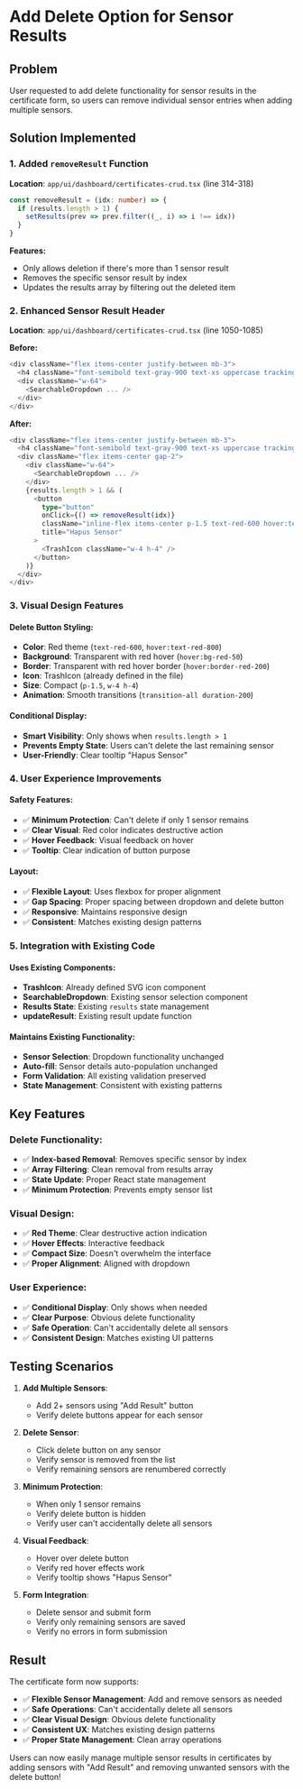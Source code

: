 # Add Delete Option for Sensor Results

## Problem
User requested to add delete functionality for sensor results in the certificate form, so users can remove individual sensor entries when adding multiple sensors.

## Solution Implemented

### 1. Added `removeResult` Function
**Location**: `app/ui/dashboard/certificates-crud.tsx` (line 314-318)

```typescript
const removeResult = (idx: number) => {
  if (results.length > 1) {
    setResults(prev => prev.filter((_, i) => i !== idx))
  }
}
```

**Features:**
- Only allows deletion if there's more than 1 sensor result
- Removes the specific sensor result by index
- Updates the results array by filtering out the deleted item

### 2. Enhanced Sensor Result Header
**Location**: `app/ui/dashboard/certificates-crud.tsx` (line 1050-1085)

**Before:**
```typescript
<div className="flex items-center justify-between mb-3">
  <h4 className="font-semibold text-gray-900 text-xs uppercase tracking-wide">Sensor #{idx + 1}</h4>
  <div className="w-64">
    <SearchableDropdown ... />
  </div>
</div>
```

**After:**
```typescript
<div className="flex items-center justify-between mb-3">
  <h4 className="font-semibold text-gray-900 text-xs uppercase tracking-wide">Sensor #{idx + 1}</h4>
  <div className="flex items-center gap-2">
    <div className="w-64">
      <SearchableDropdown ... />
    </div>
    {results.length > 1 && (
      <button
        type="button"
        onClick={() => removeResult(idx)}
        className="inline-flex items-center p-1.5 text-red-600 hover:text-red-800 hover:bg-red-50 rounded-lg transition-all duration-200 border border-transparent hover:border-red-200"
        title="Hapus Sensor"
      >
        <TrashIcon className="w-4 h-4" />
      </button>
    )}
  </div>
</div>
```

### 3. Visual Design Features

#### Delete Button Styling:
- **Color**: Red theme (`text-red-600`, `hover:text-red-800`)
- **Background**: Transparent with red hover (`hover:bg-red-50`)
- **Border**: Transparent with red hover border (`hover:border-red-200`)
- **Icon**: TrashIcon (already defined in the file)
- **Size**: Compact (`p-1.5`, `w-4 h-4`)
- **Animation**: Smooth transitions (`transition-all duration-200`)

#### Conditional Display:
- **Smart Visibility**: Only shows when `results.length > 1`
- **Prevents Empty State**: Users can't delete the last remaining sensor
- **User-Friendly**: Clear tooltip "Hapus Sensor"

### 4. User Experience Improvements

#### Safety Features:
- ✅ **Minimum Protection**: Can't delete if only 1 sensor remains
- ✅ **Clear Visual**: Red color indicates destructive action
- ✅ **Hover Feedback**: Visual feedback on hover
- ✅ **Tooltip**: Clear indication of button purpose

#### Layout:
- ✅ **Flexible Layout**: Uses flexbox for proper alignment
- ✅ **Gap Spacing**: Proper spacing between dropdown and delete button
- ✅ **Responsive**: Maintains responsive design
- ✅ **Consistent**: Matches existing design patterns

### 5. Integration with Existing Code

#### Uses Existing Components:
- **TrashIcon**: Already defined SVG icon component
- **SearchableDropdown**: Existing sensor selection component
- **Results State**: Existing `results` state management
- **updateResult**: Existing result update function

#### Maintains Existing Functionality:
- **Sensor Selection**: Dropdown functionality unchanged
- **Auto-fill**: Sensor details auto-population unchanged
- **Form Validation**: All existing validation preserved
- **State Management**: Consistent with existing patterns

## Key Features

### Delete Functionality:
- ✅ **Index-based Removal**: Removes specific sensor by index
- ✅ **Array Filtering**: Clean removal from results array
- ✅ **State Update**: Proper React state management
- ✅ **Minimum Protection**: Prevents empty sensor list

### Visual Design:
- ✅ **Red Theme**: Clear destructive action indication
- ✅ **Hover Effects**: Interactive feedback
- ✅ **Compact Size**: Doesn't overwhelm the interface
- ✅ **Proper Alignment**: Aligned with dropdown

### User Experience:
- ✅ **Conditional Display**: Only shows when needed
- ✅ **Clear Purpose**: Obvious delete functionality
- ✅ **Safe Operation**: Can't accidentally delete all sensors
- ✅ **Consistent Design**: Matches existing UI patterns

## Testing Scenarios

1. **Add Multiple Sensors**: 
   - Add 2+ sensors using "Add Result" button
   - Verify delete buttons appear for each sensor

2. **Delete Sensor**:
   - Click delete button on any sensor
   - Verify sensor is removed from the list
   - Verify remaining sensors are renumbered correctly

3. **Minimum Protection**:
   - When only 1 sensor remains
   - Verify delete button is hidden
   - Verify user can't accidentally delete all sensors

4. **Visual Feedback**:
   - Hover over delete button
   - Verify red hover effects work
   - Verify tooltip shows "Hapus Sensor"

5. **Form Integration**:
   - Delete sensor and submit form
   - Verify only remaining sensors are saved
   - Verify no errors in form submission

## Result

The certificate form now supports:
- ✅ **Flexible Sensor Management**: Add and remove sensors as needed
- ✅ **Safe Operations**: Can't accidentally delete all sensors
- ✅ **Clear Visual Design**: Obvious delete functionality
- ✅ **Consistent UX**: Matches existing design patterns
- ✅ **Proper State Management**: Clean array operations

Users can now easily manage multiple sensor results in certificates by adding sensors with "Add Result" and removing unwanted sensors with the delete button!




